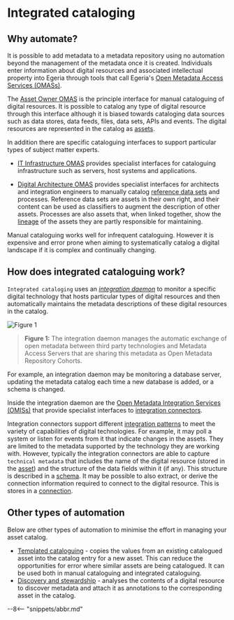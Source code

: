 <!-- SPDX-License-Identifier: CC-BY-4.0 -->
<!-- Copyright Contributors to the ODPi Egeria project 2020. -->

# Integrated cataloging

## Why automate?

It is possible to add metadata to a metadata repository using no automation beyond the management of the metadata once it is created.  Individuals enter information about digital resources and associated intellectual property into Egeria through tools that call Egeria's [Open Metadata Access Services (OMASs)](/services/omas).

The [Asset Owner OMAS](/services/omas/asset-owner) is the principle interface for manual cataloguing of digital resources.  It is possible to catalog any type of digital resource through this interface although it is biased towards cataloging data sources such as data stores, data feeds, files, data sets, APIs and events.  The digital resources are represented in the catalog as [assets](/concepts/asset).

In addition there are specific cataloguing interfaces to support particular types of subject matter experts.

* [IT Infrastructure OMAS](/services/omas/it-infrastructure) provides specialist interfaces for cataloguing infrastructure such as servers, host systems and applications.

* [Digital Architecture OMAS](/services/omas/digital-architecture) provides specialist interfaces for architects and integration engineers to manually catalog [reference data sets](/features/reference-data-management) and processes. Reference data sets are assets in their own right, and their content can be used as classifiers to augment the description of other assets. Processes are also assets that, when linked together, show the [lineage](/features/lineage-management) of the assets they are partly responsible for maintaining.

Manual cataloguing works well for infrequent cataloguing.  However it is expensive and error prone when aiming to systematically catalog a digital landscape if it is complex and continually changing.

## How does integrated cataloguing work?

`Integrated cataloging` uses an [*integration daemon*]((/concepts/integration-daemon)) to monitor a specific digital technology that hosts particular types of digital resources and then automatically maintains the metadata descriptions of these digital resources in the catalog.

![Figure 1](/concepts/integration-daemon-in-action.svg)
> **Figure 1:** The integration daemon manages the automatic exchange of open metadata between third party technologies and Metadata Access Servers that are sharing this metadata as Open Metadata Repository Cohorts.

For example, an integration daemon may be monitoring a database server, updating the metadata catalog each time a new database is added, or a schema is changed.

Inside the integration daemon are the [Open Metadata Integration Services (OMISs)](/services/omis) that provide specialist interfaces to [integration connectors](/concepts/integration-connector).  

Integration connectors support different [integration patterns](/patterns/metadata-exchange) to meet the variety of capabilities of digital technologies.  For example, it may poll a system or listen for events from it that indicate changes in the assets.  They are limited to the metadata supported by the technology they are working with.  However, typically the integration connectors are able to capture `technical metadata` that includes the name of the digital resource (stored in the [asset](/concepts/asset)) and the structure of the data fields within it (if any).  This structure is described in a [schema](/concepts/schema).  It may be possible to also extract, or derive the connection information required to connect to the digital resource.  This is stores in a [connection](/concepts/connection).

## Other types of automation

Below are other types of automation to minimise the effort in managing your asset catalog.

* [Templated cataloguing](/features/templated-cataloguing) - copies the values from an existing catalogued asset into the catalog entry for a new asset. This can reduce the opportunities for error where similar assets are being catalogued.  It can be used both in manual cataloguing and integrated cataloguing.
* [Discovery and stewardship](/features/discovery-and-stewardship) - analyses the contents of a digital resource to discover metadata and attach it as annotations to the corresponding asset in the catalog.


--8<-- "snippets/abbr.md"
